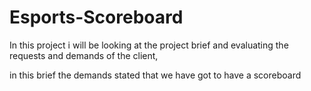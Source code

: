 # Esports-Scoreboard

In this project i will be looking at the project brief and evaluating the requests and demands of the client,

in this brief the demands stated that we have got to have a scoreboard
